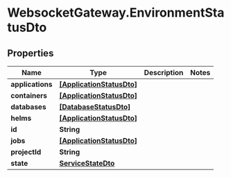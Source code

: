 # WebsocketGateway.EnvironmentStatusDto

## Properties

Name | Type | Description | Notes
------------ | ------------- | ------------- | -------------
**applications** | [**[ApplicationStatusDto]**](ApplicationStatusDto.md) |  | 
**containers** | [**[ApplicationStatusDto]**](ApplicationStatusDto.md) |  | 
**databases** | [**[DatabaseStatusDto]**](DatabaseStatusDto.md) |  | 
**helms** | [**[ApplicationStatusDto]**](ApplicationStatusDto.md) |  | 
**id** | **String** |  | 
**jobs** | [**[ApplicationStatusDto]**](ApplicationStatusDto.md) |  | 
**projectId** | **String** |  | 
**state** | [**ServiceStateDto**](ServiceStateDto.md) |  | 


